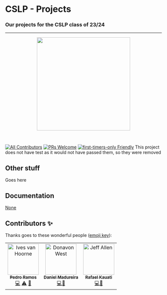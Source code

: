 # CSLP - Projects
### Our projects for the CSLP class of 23/24
---

<p align="center">
    <img src="https://codesandbox.io/static/img/banner.png?v=2" height="300px">
</p>

&nbsp;

[![All Contributors](https://img.shields.io/badge/all_contributors-153-orange.svg?style=flat-square)](#contributors-)
[![PRs Welcome](https://img.shields.io/badge/PRs-welcome-brightgreen.svg?style=flat-square)](http://makeapullrequest.com)
[![first-timers-only Friendly](https://img.shields.io/badge/first--timers--only-friendly-blue.svg)](http://www.firsttimersonly.com/)
This project does not have test as it would not have passed them, so they were removed

## Other stuff

Goes here


## Documentation

[None](https://www.youtube.com/watch?v=dQw4w9WgXcQ)

## Contributors ✨

Thanks goes to these wonderful people ([emoji key](https://github.com/all-contributors/all-contributors#emoji-key)):

<!-- ALL-CONTRIBUTORS-LIST:START - Do not remove or modify this section -->
<!-- prettier-ignore-start -->
<!-- markdownlint-disable -->
<table>
  <tr>
    <td align="center"><a href="http://ivesvh.com"><img src="https://avatars0.githubusercontent.com/u/587016?v=3" width="100px;" alt="Ives van Hoorne"/><br /><sub><b>Pedro Ramos</b></sub></a><br /><a href="https://github.com/codesandbox/codesandbox-client/commits?author=CompuIves" title="Code">💻</a> <a href="https://github.com/codesandbox/codesandbox-client/commits?author=CompuIves" title="Tests">⚠️</a> <a href="#tool-CompuIves" title="Tools">🔧</a></td>
    <td align="center"><a href="http://donavon.com"><img src="https://avatars0.githubusercontent.com/u/887639?v=3" width="100px;" alt="Donavon West"/><br /><sub><b>Daniel Madureira</b></sub></a><br /><a href="https://github.com/codesandbox/codesandbox-client/commits?author=donavon" title="Code">💻</a><a href="#design-CompuIves" title="Design">🎨</a></td>
    <td align="center"><a href="http://www.jeffallen.io/"><img src="https://avatars0.githubusercontent.com/u/5266810?v=3" width="100px;" alt="Jeff Allen"/><br /><sub><b>Rafael Kauati</b></sub></a><br /><a href="https://github.com/codesandbox/codesandbox-client/commits?author=vueu" title="Code">💻</a><a href="#blog-CompuIves" title="Blogposts">📝</a></td>
  </tr>
</table>

<!-- markdownlint-enable -->
<!-- prettier-ignore-end -->

<!-- ALL-CONTRIBUTORS-LIST:END -->
